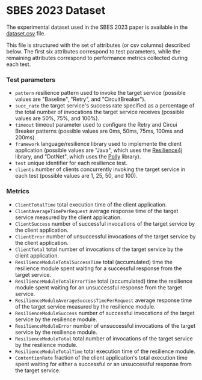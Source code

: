 # SBES 2023 Dataset
The experimental dataset used in the SBES 2023 paper is available in the [dataset.csv](dataset.csv) file.

This file is structured with the set of attributes (or csv columns) described below. The first six attributes correspond to test parameters, while the remaining attributes correspond to performance metrics collected during each test.

### Test parameters
* `pattern` resilience pattern used to invoke the target service (possible values are "Baseline", "Retry", and "CircuitBreaker").
* `succ_rate` the target service's success rate specified as a percentage of the total number of invocations the target service receives (possible values are 50%, 75%, and 100%).
* `timeout` timeout parameter used to configure the Retry and Circui Breaker patterns (possible values are 0ms, 50ms, 75ms, 100ms and 200ms).
* `framework` language/resilience library used to implemente the client application (possible values are "Java", which uses the [Resilience4j](https://github.com/resilience4j/resilience4j) library, and "DotNet", which uses the [Polly](https://github.com/App-vNext/Polly) library). 
* `test` unique identifier for each resilience test.
* `clients` number of clients concurrently invoking the target service in each test (possible values are 1, 25, 50, and 100).
### Metrics
* `ClientTotalTime` total execution time of the client application.
* `ClientAverageTimePerRequest` average response time of the target service measured by the client application.
* `ClientSuccess` number of successful invocations of the target service by the client application.
* `ClientError` number of unsuccessful invocations of the target service by the client application.
* `ClientTotal` total number of invocations of the target service by the client application.
* `ResilienceModuleTotalSuccessTime` total (accumulated) time the resilience module spent waiting for a successful response from the target service. 
* `ResilienceModuleTotalErrorTime` total (accumulated) time the resilience module spent waiting for an unsuccessful response from the target service.
* `ResilienceModuleAverageSuccessTimePerRequest` average response time of the target service measured by the resilience module.
* `ResilienceModuleSuccess` number of successful invocations of the target service by the resilience module.
* `ResilienceModuleError` number of unsuccessful invocations of the target service by the resilience module.
* `ResilienceModuleTotal` total number of invocations of the target service by the resilience module.
* `ResilienceModuleTotalTime` total execution time of the resilience module.
* `ContentionRate` fraction of the client application's total execution time spent waiting for either a successful or an unsuccessful response from the target service.
